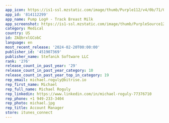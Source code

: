 ```yaml
---
app_icon: https://is1-ssl.mzstatic.com/image/thumb/Purple112/v4/0b/71/03/0b710364-b8b0-1e17-aa40-b99d1594ddeb/AppIcon-0-0-1x_U007emarketing-0-0-0-3-0-sRGB-85-220.png/1024x1024bb.png
app_id: '814112299'
app_name: Pump Log® - Track Breast Milk
app_screenshot: https://is1-ssl.mzstatic.com/image/thumb/PurpleSource126/v4/f7/64/15/f7641566-ea36-154f-edb7-ad4375756db1/e6403bfb-671f-4377-a103-040cac59d811_01.png/1242x2208bb.png
category: Medical
country: US
id: ZAQbrxlGCobC
language: en
most_recent_release: '2024-02-20T00:00:00'
publisher_id: '451907369'
publisher_name: Stefanik Software LLC
rank: '276'
release_count_in_past_year: '29'
release_count_in_past_year_category: 10
release_count_in_past_year_top_in_category: 19
rep_email: michael.roguly@bitrise.io
rep_first_name: Michael
rep_full_name: Michael Roguly
rep_linkedin: https://www.linkedin.com/in/michael-roguly-77376710
rep_phone: +1 949-233-3404
rep_photo: michael.jpg
rep_title: Account Manager
store: itunes_connect
---
```

